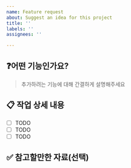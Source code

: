 ```yaml
---
name: Feature request
about: Suggest an idea for this project
title: ''
labels: ''
assignees: ''

---
```


## ❓어떤 기능인가요?

> 추가하려는 기능에 대해 간결하게 설명해주세요

## 📋 작업 상세 내용

- [ ] TODO
- [ ] TODO
- [ ] TODO

## ✅ 참고할만한 자료(선택)
